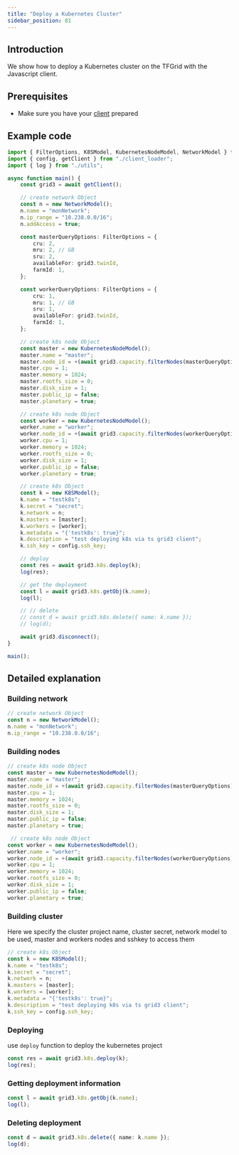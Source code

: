 ```yaml
---
title: "Deploy a Kubernetes Cluster"
sidebar_position: 81
---
```




## Introduction

We show how to deploy a Kubernetes cluster on the TFGrid with the Javascript client.

## Prerequisites

- Make sure you have your [client](./grid3_javascript_loadclient.md) prepared

## Example code

```ts
import { FilterOptions, K8SModel, KubernetesNodeModel, NetworkModel } from "../src";
import { config, getClient } from "./client_loader";
import { log } from "./utils";

async function main() {
    const grid3 = await getClient();

    // create network Object
    const n = new NetworkModel();
    n.name = "monNetwork";
    n.ip_range = "10.238.0.0/16";
    n.addAccess = true;

    const masterQueryOptions: FilterOptions = {
        cru: 2,
        mru: 2, // GB
        sru: 2,
        availableFor: grid3.twinId,
        farmId: 1,
    };

    const workerQueryOptions: FilterOptions = {
        cru: 1,
        mru: 1, // GB
        sru: 1,
        availableFor: grid3.twinId,
        farmId: 1,
    };

    // create k8s node Object
    const master = new KubernetesNodeModel();
    master.name = "master";
    master.node_id = +(await grid3.capacity.filterNodes(masterQueryOptions))[0].nodeId;
    master.cpu = 1;
    master.memory = 1024;
    master.rootfs_size = 0;
    master.disk_size = 1;
    master.public_ip = false;
    master.planetary = true;

    // create k8s node Object
    const worker = new KubernetesNodeModel();
    worker.name = "worker";
    worker.node_id = +(await grid3.capacity.filterNodes(workerQueryOptions))[0].nodeId;
    worker.cpu = 1;
    worker.memory = 1024;
    worker.rootfs_size = 0;
    worker.disk_size = 1;
    worker.public_ip = false;
    worker.planetary = true;

    // create k8s Object
    const k = new K8SModel();
    k.name = "testk8s";
    k.secret = "secret";
    k.network = n;
    k.masters = [master];
    k.workers = [worker];
    k.metadata = "{'testk8s': true}";
    k.description = "test deploying k8s via ts grid3 client";
    k.ssh_key = config.ssh_key;

    // deploy
    const res = await grid3.k8s.deploy(k);
    log(res);

    // get the deployment
    const l = await grid3.k8s.getObj(k.name);
    log(l);

    // // delete
    // const d = await grid3.k8s.delete({ name: k.name });
    // log(d);

    await grid3.disconnect();
}

main();
```

## Detailed explanation

### Building network

```typescript
// create network Object
const n = new NetworkModel();
n.name = "monNetwork";
n.ip_range = "10.238.0.0/16";

```

### Building nodes

```typescript
// create k8s node Object
const master = new KubernetesNodeModel();
master.name = "master";
master.node_id = +(await grid3.capacity.filterNodes(masterQueryOptions))[0].nodeId;
master.cpu = 1;
master.memory = 1024;
master.rootfs_size = 0;
master.disk_size = 1;
master.public_ip = false;
master.planetary = true;

 // create k8s node Object
const worker = new KubernetesNodeModel();
worker.name = "worker";
worker.node_id = +(await grid3.capacity.filterNodes(workerQueryOptions))[0].nodeId;
worker.cpu = 1;
worker.memory = 1024;
worker.rootfs_size = 0;
worker.disk_size = 1;
worker.public_ip = false;
worker.planetary = true;

```

### Building cluster

Here we specify the cluster project name, cluster secret, network model to be used, master and workers nodes and sshkey to access them

```ts
// create k8s Object
const k = new K8SModel();
k.name = "testk8s";
k.secret = "secret";
k.network = n;
k.masters = [master];
k.workers = [worker];
k.metadata = "{'testk8s': true}";
k.description = "test deploying k8s via ts grid3 client";
k.ssh_key = config.ssh_key;
```

### Deploying

use `deploy` function to deploy the kubernetes project

```ts
const res = await grid3.k8s.deploy(k);
log(res);
```

### Getting deployment information

```ts
const l = await grid3.k8s.getObj(k.name);
log(l);
```

### Deleting deployment

```ts
const d = await grid3.k8s.delete({ name: k.name });
log(d);
```
